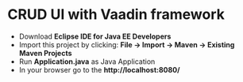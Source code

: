# CRUD UI with Vaadin framework

- Download **Eclipse IDE for Java EE Developers**
- Import this project by clicking: **File -> Import -> Maven -> Existing Maven Projects**
- Run **Application.java** as Java Application
- In your browser go to the **http://localhost:8080/**
